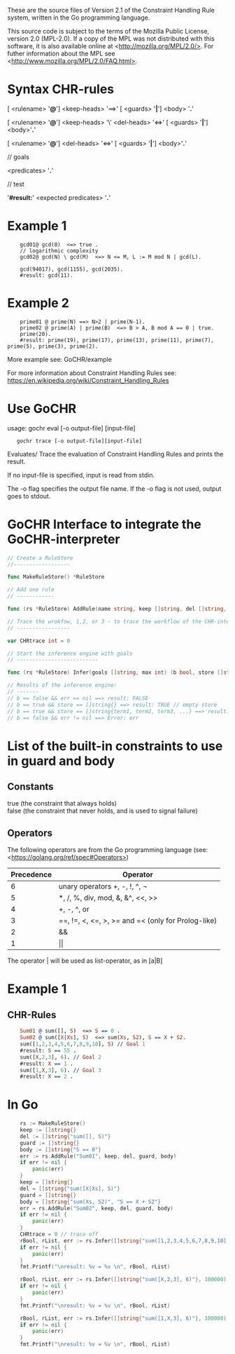 These are the source files of Version 2.1 of the
Constraint Handling Rule system, written in the Go programming language.

This source code is subject to the terms of the Mozilla Public
License, version 2.0 (MPL-2.0). If a copy of the MPL was not
distributed with this software, it is also available online at
 &lt;http://mozilla.org/MPL/2.0/>.  For futher information about the MPL see  &lt;http://www.mozilla.org/MPL/2.0/FAQ.html>.

# Syntax CHR-rules

[ &lt;rulename> '**@**']  &lt;keep-heads> '==>' [ &lt;guards> '**|**']  &lt;body> '**.**'

[ &lt;rulename> '**@**']  &lt;keep-heads> '\\'  &lt;del-heads> '&lt;=>' [ &lt;guards> '**|**']  &lt;body>'**.**'

[ &lt;rulename> '**@**']  &lt;del-heads> '&lt;=>' [ &lt;guards> '**|**']  &lt;body>'**.**'

// goals

 &lt;predicates> '**.**'

// test

'**#result:**'  &lt;expected predicates> '**.**'

# Example 1

```
	gcd01@ gcd(0)  <=> true .
	// logarithmic complexity
	gcd02@ gcd(N) \ gcd(M)  <=> N <= M, L := M mod N | gcd(L).

	gcd(94017), gcd(1155), gcd(2035).
	#result: gcd(11).
```

# Example 2

```	
	prime01 @ prime(N) ==> N>2 | prime(N-1).
	prime02 @ prime(A) | prime(B)  <=> B > A, B mod A == 0 | true.
	prime(20).
	#result: prime(19), prime(17), prime(13), prime(11), prime(7), prime(5), prime(3), prime(2).
```

More example see: GoCHR/example

For more information about Constraint Handling Rules see: 
https://en.wikipedia.org/wiki/Constraint_Handling_Rules  
# Use GoCHR 

usage: gochr eval   [-o output-file] [input-file]

       gochr trace [-o output-file][input-file]

Evaluates/ Trace the evaluation of Constraint Handling Rules and prints the result.

If no input-file is specified, input is read from stdin.

The -o flag specifies the output file name. If the -o flag is not used,
output goes to stdout.


# GoCHR Interface to integrate the GoCHR-interpreter

```go
// Create a RuleStore
//------------------

func MakeRuleStore() *RuleStore

// Add one rule
// ------------

func (rs *RuleStore) AddRule(name string, keep []string, del []string, guard []string, body []string) error 

// Trace the wrokfow, 1,2, or 3 - to trace the workflow of the CHR-interpreter
// -----------------

var CHRtrace int = 0 

// Start the inference engine with goals
// --------------------------

func (rs *RuleStore) Infer(goals []string, max int) (b bool, store []string, err error)

// Results of the inference engine:
// -------
// b == false && err == nil ==> result: FALSE
// b == true && store == []string{} ==> result: TRUE // empty store
// b == true && store == []string{term1, term2, term3, ...} ==> result: term1, term2, term3, ...
// b == false && err != nil ==> Error: err
```

# List of the built-in constraints to use in guard and body

## Constants   

true  (the constraint that always holds)    
false  (the constraint that never holds, and is used to signal failure)

## Operators

The following operators are from the Go programming language (see:  &lt;https://golang.org/ref/spec#Operators>)

Precedence | Operator    
---------- | --------
6   |      unary operators +, -, !, ^, ¬ 
5   |     *, /, %, div, mod, &, &^,  &lt;&lt;, >>
4   |    +, -, ^, or 
3   |    ==, !=,  &lt;,  &lt;=, >, >= and =&lt; (only for Prolog-like)
2   |     &&
1   |    \|\|

The operator | will be used as list-operator, as in [a|B]

# Example 1
 
## CHR-Rules

```prolog
    Sum01 @ sum([], S)  <=> S == 0 . 
    Sum02 @ sum([X|Xs], S)  <=> sum(Xs, S2), S == X + S2.
    sum([1,2,3,4,5,6,7,8,9,10], S) // Goal 1
    #result: S == 55 .
    sum([X,2,3], 6). // Goal 2
    #result: X == 1 .
    sum([1,X,3], 6). // Goal 3
    #result: X == 2 .
```

# In Go

```go
    rs := MakeRuleStore() 
    keep := []string{} 
    del := []string{"sum([], S)"} 
    guard := []string{} 
    body := []string{"S == 0"} 
	err := rs.AddRule("Sum01", keep, del, guard, body) 
	if err != nil { 
		panic(err) 
	} 
	keep = []string{} 
	del = []string{"sum([X|Xs], S)"} 
	guard = []string{} 
	body = []string{"sum(Xs, S2)", "S == X + S2"} 
	err = rs.AddRule("Sum02", keep, del, guard, body) 
	if err != nil { 
		panic(err) 
	} 
	CHRtrace = 0 // trace off 
	rBool, rList, err := rs.Infer([]string{"sum([1,2,3,4,5,6,7,8,9,10], S)"}, 100000) 
	if err != nil { 
		panic(err)  
	} 
	fmt.Printf("\nresult: %v = %v \n", rBool, rList) 

	rBool, rList, err := rs.Infer([]string{"sum([X,2,3], 6)"}, 100000) 
	if err != nil { 
		panic(err)  
	} 
	fmt.Printf("\nresult: %v = %v \n", rBool, rList) 

	rBool, rList, err := rs.Infer([]string{"sum([1,X,3], 6)"}, 100000) 
	if err != nil { 
		panic(err)  
	} 
	fmt.Printf("\nresult: %v = %v \n", rBool, rList) 
```


